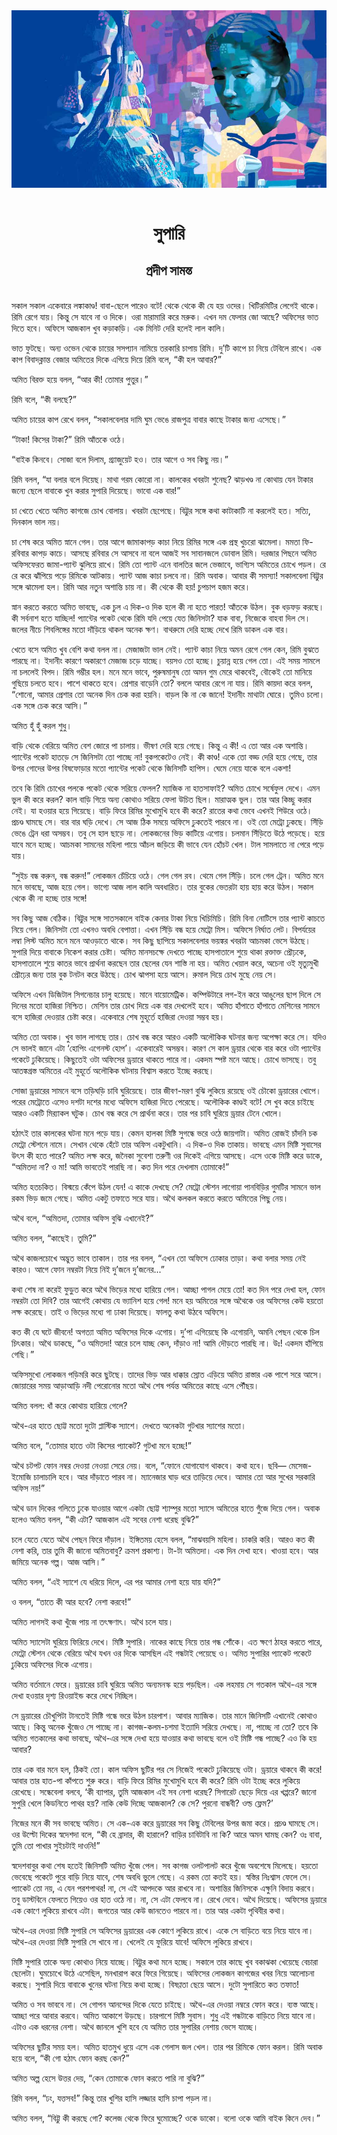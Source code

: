 <div align=center> <img src="../../metadata/images/rabibasariya/সুপারি-প্রদীপ-সামন্ত.jpg" align="center"></div><br><h1 align=center>সুপারি</h1>
<h2 align=center>প্রদীপ সামন্ত</h2><br>সকাল সকাল একেবারে লঙ্কাকাণ্ড! বাবা-ছেলে পারেও বটে! থেকে থেকে কী যে হয় ওদের। খিটিরমিটির লেগেই থাকে। রিমি রেগে যায়। কিন্তু সে যাবে না ও দিকে। ওরা মারামারি করে মরুক। এখন দম ফেলার জো আছে? অফিসের ভাত দিতে হবে। অফিসে আজকাল খুব কড়াকড়ি। এক মিনিট দেরি হলেই লাল কালি।

ভাত ফুটছে। অন্য ওভেন থেকে চায়ের সসপ্যান নামিয়ে তরকারি চাপায় রিমি। দু’টি কাপে চা নিয়ে টেবিলে রাখে। এক কাপ বিবাদক্লান্ত বেজার অমিতের দিকে এগিয়ে দিয়ে রিমি বলে, “কী হল আবার?”

অমিত বিরক্ত হয়ে বলল, “আর কী! তোমার পুত্তুর।”

রিমি বলে, “কী বলছে?”

অমিত চায়ের কাপ রেখে বলল, “সকালবেলার দামি ঘুম ভেঙে রাজপুত্র বাবার কাছে টাকার
জন্য এসেছে।”

“টাকা! কিসের টাকা?” রিমি আঁতকে ওঠে।

“বাইক কিনবে। সোজা বলে দিলাম, গ্র্যাজুয়েট হও। তার আগে ও সব কিছু নয়।”

রিমি বলল, “যা বলার বলে দিয়েছ। মাথা গরম কোরো না। কালকের খবরটা শুনেছ? ঝাড়খণ্ড না কোথায় যেন টাকার জন্যে ছেলে বাবাকে খুন করার সুপারি দিয়েছে। ভাবো এক বার!”

চা খেতে খেতে অমিত কাগজে চোখ বোলায়। খবরটা ছেপেছে। বিট্টুর সঙ্গে কথা কাটাকাটি না করলেই হত। সত্যি, দিনকাল ভাল নয়।

চা শেষ করে অমিত স্নানে গেল। তার আগে জামাকাপড় কাচা নিয়ে রিমির সঙ্গে এক প্রস্থ খুচরো ঝামেলা। মমতা ফি-রবিবার কাপড় কাচে। আসছে রবিবার সে আসবে না বলে আজই সব সাবানজলে ডোবাল রিমি। দরজার পিছনে অমিত অফিসফেরত জামা-প্যান্ট ঝুলিয়ে রাখে। রিমি তো প্যান্ট এনে বালতির জলে ভেজাবে, ভাগ্যিস অমিতের চোখে পড়ল। রে রে করে ঝাঁপিয়ে পড়ে রিমিকে আটকায়। প্যান্ট আজ কাচা চলবে না। রিমি অবাক। আবার কী সমস্যা! সকালবেলা বিট্টুর সঙ্গে ঝামেলা হল। রিমি আর নতুন অশান্তি চায় না। কী থেকে কী হয়! চুপচাপ হজম করে।

স্নান করতে করতে অমিত ভাবছে, এক চুল এ দিক-ও দিক হলে কী না হতে পারত! আঁতকে উঠল। বুক ধড়ফড় করছে। কী সর্বনাশ হতে যাচ্ছিল! প্যান্টের পকেট থেকে রিমি যদি পেয়ে যেত জিনিসটা? যাক বাবা, নিজেকে বাহবা দিল সে। জলের নীচে শিবলিঙ্গের মতো দাঁড়িয়ে থাকল অনেক ক্ষণ। বাথরুমে দেরি হচ্ছে দেখে রিমি ডাকল এক বার।

খেতে বসে অমিত খুব বেশি কথা বলল না। মেজাজটা ভাল নেই। প্যান্ট কাচা নিয়ে অমন রেগে গেল কেন, রিমি বুঝতে পারছে না। ইদানীং কারণে অকারণে মেজাজ চড়ে যাচ্ছে। বয়সও তো হচ্ছে। চুয়ান্ন হয়ে গেল তো। এই সময় সামলে না চললেই বিপদ। রিমি গম্ভীর হল। মনে মনে ভাবে, পুরুষমানুষ তো অমন গুম মেরে থাকবেই, বৌকেই তো মানিয়ে গুছিয়ে চলতে হবে। পাশে থাকতে হবে। প্রেশার বাড়েনি তো? বললে আবার রেগে না যায়। রিমি কায়দা করে বলল, “শোনো, আমার প্রেশার তো অনেক দিন চেক করা হয়নি। বাড়ল কি না কে জানে! ইদানীং মাথাটা ঘোরে। তুমিও চলো। এক সঙ্গে চেক করে আসি।”

অমিত হুঁ হুঁ করল শুধু।

বাড়ি থেকে বেরিয়ে অমিত বেশ জোরে পা চালায়। ভীষণ দেরি হয়ে গেছে। কিন্তু এ কী! এ তো আর এক অশান্তি। প্যান্টের পকেট হাতড়ে সে জিনিসটা তো পাচ্ছে না! বুকপকেটেও নেই। কী কাণ্ড! একে তো বড্ড দেরি হয়ে গেছে, তার উপর গোদের উপর বিষফোড়ার মতো প্যান্টের পকেট থেকে জিনিসটি হাপিস। ঘেমে নেয়ে যাকে বলে একশা!

তবে কি রিমি চোখের পলকে পকেট থেকে সরিয়ে ফেলল? ম্যাজিক না হাতসাফাই? অমিত চোখে সর্ষেফুল দেখে। এমন ভুল কী করে করল? কাল বাড়ি গিয়ে অন্য কোথাও সরিয়ে ফেলা উচিত ছিল। মারাত্মক ভুল। তার আর কিচ্ছু করার নেই। যা হওয়ার হয়ে গিয়েছে। বাড়ি ফিরে রিমির মুখোমুখি হবে কী করে? রাতের কথা ভেবে এখনই শিউরে ওঠে। প্রচণ্ড ঘামছে সে। বার বার ঘড়ি দেখে। সে আজ ঠিক সময়ে অফিসে ঢুকতেই পারবে না। ওই তো মেট্রো ঢুকছে। সিঁড়ি ভেঙে ট্রেন ধরা অসম্ভব। তবু সে হাল ছাড়ে না। লোকজনের ভিড় কাটিয়ে এগোয়। চলমান সিঁড়িতে উঠে পড়েছে। হয়ে যাবে মনে হচ্ছে। আচমকা সামনের মহিলা পায়ে আঁচল জড়িয়ে কী ভাবে যেন হোঁচট খেল। টাল সামলাতে না পেরে পড়ে যায়।

“সুইচ বন্ধ করুন, বন্ধ করুন!” লোকজন চেঁচিয়ে ওঠে। গেল গেল রব। থেমে গেল সিঁড়ি। চলে গেল ট্রেন। অমিত মনে মনে ভাবছে, আজ হয়ে গেল। ভাগ্যে আজ লাল কালি অবধারিত। তার বুকের ভেতরটা হায় হায় করে উঠল। সকাল থেকে কী না হচ্ছে তার সঙ্গে!

 সব কিছু আজ বেঠিক। বিট্টুর সঙ্গে সাতসকালে বাইক কেনার টাকা নিয়ে খিচিমিচি। রিমি বিনা নোটিসে তার প্যান্ট কাচতে নিয়ে গেল। জিনিসটা তো এখনও অবধি বেপাত্তা। এখন সিঁড়ি বন্ধ হয়ে মেট্রো মিস। অফিসে নির্ঘাত লেট। বিপর্যয়ের লম্বা লিস্ট অমিত মনে মনে আওড়াতে থাকে। সব কিছু ছাপিয়ে সকালবেলার ভয়ঙ্কর খবরটা আচমকা ভেসে উঠছে। সুপারি দিয়ে বাবাকে নিকেশ করার চেষ্টা। অমিত মানসচক্ষে দেখতে পাচ্ছে হাসপাতালে শুয়ে থাকা রক্তাক্ত প্রৌঢ়কে, হাসপাতালে শুয়ে কাতর ভাবে প্রার্থনা করছেন তার ছেলের যেন শাস্তি না হয়। অমিত খেয়াল করে, অচেনা ওই মৃত্যুমুখী প্রৌঢ়ের জন্য তার বুক টনটন করে উঠছে। চোখ ঝাপসা হয়ে আসে। রুমাল দিয়ে চোখ মুছে নেয় সে।

অফিসে এখন ডিজিটাল সিগনেচার চালু হয়েছে। মানে বায়োমেট্রিক। কম্পিউটারে লগ-ইন করে আঙুলের ছাপ দিলে সে দিনের মতো হাজিরা নিশ্চিত। মেশিন তার চোখ দিয়ে এক বার দেখলেই হবে। অমিত হাঁপাতে হাঁপাতে মেশিনের সামনে বসে হাজিরা দেওয়ার চেষ্টা করে। একেবারে শেষ মুহূর্তে হাজিরা দেওয়া সম্ভব হয়।

অমিত তো অবাক। খুব ভাল লাগছে তার। চোখ বন্ধ করে আরও একটি অলৌকিক ঘটনার জন্য অপেক্ষা করে সে। যদিও সে ভালই জানে এটা ‘হোপিং এগেনস্ট হোপ’। একেবারেই অসম্ভব। কারণ সে কাল ড্রয়ার থেকে বার করে ওটা প্যান্টের পকেটে ঢুকিয়েছে। কিছুতেই ওটা অফিসের ড্রয়ারে থাকতে পারে না। একদম স্পষ্ট মনে আছে। চোখে ভাসছে। তবু আতঙ্কগ্রস্ত অমিতের এই মুহূর্তে অলৌকিক ঘটনায় বিশ্বাস করতে ইচ্ছে করছে।

সোজা ড্রয়ারের সামনে বসে তড়িঘড়ি চাবি ঘুরিয়েছে। তার জীবণ-মরণ বুঝি লুকিয়ে রয়েছে ওই চৌকো ড্রয়ারের খোপে। পরের মেট্রোতে এসেও দশটা দশের মধ্যে অফিসে হাজিরা দিতে পেরেছে। অলৌকিক কাণ্ডই বটে! সে খুব করে চাইছে আরও একটি মির‌্যাকল ঘটুক। চোখ বন্ধ করে সে প্রার্থনা করে। তার পর চাবি ঘুরিয়ে ড্রয়ার টেনে খোলে।

 

হঠাৎই তার কালকের ঘটনা মনে পড়ে যায়। কেমন হালকা মিষ্টি সুগন্ধে ভরে ওঠে জায়গাটা। অমিত রোজই চাঁদনি চক মেট্রো স্টেশনে নামে। সেখান থেকে হেঁটে তার অফিস একটুখানি। এ দিক-ও দিক তাকায়। ভাবছে এমন মিষ্টি সুবাসের উৎস কী হতে পারে? অমিত লক্ষ করে, জনৈকা সুবেশা তরুণী ওর দিকেই এগিয়ে আসছে। এসে ওকে মিষ্টি করে ডাকে, “অমিতদা না? ও মা! আমি ভাবতেই পারছি না। কত দিন পরে দেখলাম তোমাকে!”

অমিত হতচকিত। বিস্ময়ে কেঁপে উঠল যেন! এ কাকে দেখছে সে? মেট্রো স্টেশন লাগোয়া পানবিড়ির গুমটির সামনে ভাল রকম ভিড় জমে গেছে। অমিত একটু তফাতে সরে যায়। অথৈ কলকল করতে করতে অমিতের পিছু নেয়।

অথৈ বলে, “অমিতদা, তোমার অফিস বুঝি এখানেই?”

অমিত বলল, “কাছেই। তুমি?”

অথৈ কাজলচোখে অদ্ভুত ভাবে তাকাল। তার পর বলল, “এখন তো অফিসে ঢোকার তাড়া। কথা বলার সময় নেই কারও। আগে ফোন নম্বরটা নিয়ে নিই দু’জনে দু’জনের...”

কথা শেষ না করেই ফুড়ুত করে অথৈ ভিড়ের মধ্যে হারিয়ে গেল। আচ্ছা পাগল মেয়ে তো! কত দিন পরে দেখা হল, ফোন নম্বরটা তো দিবি? তার আগেই কোথায় যে ভ্যানিশ হয়ে গেল! মনে হয় অমিতের সঙ্গে অথৈকে ওর অফিসের কেউ হয়তো লক্ষ করেছে। তাই ও ভিড়ের মধ্যে গা ঢাকা দিয়েছে। ফালতু কথা উঠবে অফিসে।

কত কী যে ঘটে জীবনে! অগত্যা অমিত অফিসের দিকে এগোয়। দু’পা এগিয়েছে কি এগোয়নি, অমনি পেছন থেকে চিল চিৎকার। অথৈ ডাকছে, “ও অমিতদা! আরে চলে যাচ্ছ কেন, দাঁড়াও না! আমি দৌড়তে পারছি না। উঃ! একদম হাঁপিয়ে গেছি।”

অফিসমুখো লোকজন পড়িমরি করে ছুটছে। তাদের ভিড় আর ধাক্কার স্রোত এড়িয়ে অমিত রাস্তার এক পাশে সরে আসে। জোয়ারের
সময় আড়াআড়ি নদী পেরোনোর মতো অথৈ শেষ পর্যন্ত অমিতের কাছে এসে পৌঁছয়।

অমিত বলল: ধাঁ করে কোথায় হারিয়ে গেলে?

অথৈ-এর হাতে ছোট্ট মতো দুটো প্লাস্টিক স্যাশে। দেখতে অনেকটা গুটখার স্যাশের মতো।

অমিত বলে, “তোমার হাতে ওটা কিসের প্যাকেট? গুটখা মনে হচ্ছে!”

অথৈ চটপট ফোন নম্বর দেওয়া নেওয়া সেরে নেয়। বলে, “ফোনে যোগাযোগ থাকবে। কথা হবে। ছবি— মেসেজ-ইমোজি চালাচালি হবে। আর দাঁড়াতে পারব না। ম্যানেজার ঘাড় ধরে তাড়িয়ে দেবে। আমার তো আর সুখের সরকারি অফিস নয়!”

অথৈ ডান দিকের গলিতে ঢুকে যাওয়ার আগে একটা ছোট্ট শ্যাম্পুর মতো স্যাসে অমিতের হাতে গুঁজে দিয়ে গেল। অবাক হলেও অমিত বলল, “কী এটা? আজকাল এই সবের নেশা ধরেছ বুঝি?”

চলে যেতে যেতে অথৈ পেছন ফিরে দাঁড়াল। ইঙ্গিতময় হেসে বলল, “মাঝবয়সি মহিলা। চাকরি করি। আরও কত কী নেশা করি, তার তুমি কী জানো অমিতবাবু? ক্রমশ প্রকাশ্য। টা-টা অমিতদা। এক দিন দেখা হবে। খাওয়া হবে। আর জমিয়ে অনেক গল্প। আজ আসি।”

অমিত বলল, “এই স্যাশে যে ধরিয়ে দিলে, এর পর আমার নেশা হয়ে যায় যদি?”

ও বলল, “তাতে কী আর হবে? নেশা করবে!”

অমিত লাগসই কথা খুঁজে পায় না তৎক্ষণাৎ। অথৈ চলে যায়।

অমিত স্যাসেটা ঘুরিয়ে ফিরিয়ে দেখে। মিষ্টি সুপারি। নাকের কাছে নিয়ে তার গন্ধ শোঁকে। এত ক্ষণে ঠাহর করতে পারে, মেট্রো স্টেশন থেকে বেরিয়ে অথৈ যখন ওর দিকে আসছিল এই গন্ধটাই পেয়েছে ও। অমিত সুপারির প্যাকেট পকেটে ঢুকিয়ে অফিসের দিকে এগোয়।

 

অমিত বর্তমানে ফেরে। ড্রয়ারের চাবি ঘুরিয়ে অমিত অন্যমনস্ক হয়ে পড়ছিল। এক লহমায় সে গতকাল অথৈ-এর সঙ্গে দেখা হওয়ার দৃশ্য রিওয়াইন্ড করে দেখে নিচ্ছিল।

সে ড্রয়ারের চৌখুপিটা টানতেই মিষ্টি গন্ধে ভরে উঠল চারপাশ। আবার ম্যাজিক। তার মানে জিনিসটি এখানেই কোথাও আছে। কিন্তু অনেক খুঁজেও সে পাচ্ছে না। কাগজ-কলম-চশমা ইত্যাদি সরিয়ে দেখছে। না, পাচ্ছে না তো? তবে কি অমিত গতকালের কথা ভাবছে, অথৈ-এর সঙ্গে দেখা হয়ে যাওয়ার কথা ভাবছে বলে ওই মিষ্টি গন্ধ পাচ্ছে? এও কি
হয় আবার?

তার এক বার মনে হল, ঠিকই তো। কাল অফিস ছুটির পর সে নিজেই পকেটে ঢুকিয়েছে ওটা। ড্রয়ারে থাকবে কী করে! আবার তার হাত-পা কাঁপতে শুরু করে। বাড়ি ফিরে রিমির মুখোমুখি হবে কী করে? রিমি ওটা ইচ্ছে করে লুকিয়ে রেখেছে। সন্ধেবেলা বলবে, ‘কী ব্যাপার, তুমি আজকাল এই সব নেশা ধরেছ? সিগারেট ছেড়ে দিয়ে এর খপ্পরে? জানো সুপুরি খেলে কিডনিতে পাথর হয়? নাকি কেউ দিচ্ছে আজকাল? কে সে? পুরনো বান্ধবী? ওল্ড ফ্লেম?’

নিজের মনে কী সব ভাবছে অমিত। সে এক-এক করে ড্রয়ারের সব কিছু টেবিলের উপর জমা করে। প্রচণ্ড ঘামছে সে। ওর উল্টো দিকের স্বদেশদা বলে, “কী হে ব্রাদার, কী হারালে? বাড়ির চাবিটাবি না কি? আরে অমন ঘামছ কেন? ওঃ বাবা, তুমি তো পাখার সুইচটাই দাওনি!”

স্বদেশবাবুর কথা শেষ হতেই জিনিসটি অমিত খুঁজে পেল। সব কাগজ ওলটপালট করে খুঁজে অবশেষে মিলেছে। হয়তো ভেবেছে পকেটে পুরে বাড়ি নিয়ে যাবে, শেষ অবধি ভুলে গেছে। এ রকম তো কতই হয়। স্বস্তির নিঃশ্বাস ফেলে সে। প্যাকেট তো নয়, এ যেন পরশপাথর! না, সে এই আপদকে আর রাখবে না। অশান্তির জিনিসকে এক্ষুনি বিদায় করবে। তবু ডাস্টবিনে ফেলতে গিয়েও ওর হাত ওঠে না। না, সে এটা ফেলবে না। রেখে দেবে। অথৈ দিয়েছে। অফিসের ড্রয়ারে এক কোণে লুকিয়ে রাখবে এটা। জগতের আর কেউ জানতেও পারবে না। তার আর একটা পৃথিবীর কথা।

অথৈ-এর দেওয়া মিষ্টি সুপারি সে অফিসের ড্রয়ারের এক কোণে লুকিয়ে রাখে। একে সে বাড়িতে বয়ে নিয়ে যাবে না। অথৈ-এর দেওয়া মিষ্টি সুপারি সে খাবে না।
খেলেই যে ফুরিয়ে যাবে! অফিসে লুকিয়ে রাখবে।

মিষ্টি সুপারি তাকে অন্য কোথাও নিয়ে যাচ্ছে। বিট্টুর কথা মনে হচ্ছে। সকালে তার কাছে খুব বকাঝকা খেয়েছে বেচারা ছেলেটা। ঘুমচোখে উঠে এসেছিল, মনখারাপ করে ফিরে গিয়েছে। অফিসের লোকজন কাগজের খবর নিয়ে আলোচনা করছে। সুপারি দিয়ে বাবাকে খুনের ঘটনা নিয়ে কথা হচ্ছে। বিষণ্ণতা ছেয়ে আসে। দুটো সুপারিতে কত তফাত!

অমিত ও সব ভাববে না। সে গোপন আনন্দের দিকে যেতে চাইছে। অথৈ-এর দেওয়া নম্বরে ফোন করে। ব্যস্ত আছে। আচ্ছা পরে আবার করবে। অমিত আকাশে উড়ছে। চারপাশে মিষ্টি সুবাস। শুধু এই গন্ধটাকে বাড়িতে নিয়ে যাবে না। এটাও এক ধরনের নেশা। অথৈ জানলে খুশি হবে যে অমিত তার সুপারির নেশায় ভেসে যাচ্ছে।

অফিসের ছুটির সময় হল। অমিত হাতমুখ ধুয়ে এসে এক গেলাস জল খেল। তার পর রিমিকে ফোন করল। রিমি অবাক হয়ে বলে, “কী গো হঠাৎ ফোন করছ কেন?”

অমিত অল্প হেসে উত্তর দেয়, “কেন তোমাকে ফোন করতে পারি না বুঝি?”

রিমি বলল, “ঢং, যত্তসব!” কিন্তু তার খুশির হাসি লজ্জার হাসি চাপা পড়ল না।

অমিত বলল, “বিট্টু কী করছে গো? কলেজ থেকে ফিরে ঘুমোচ্ছে? ওকে ডাকো। বলো ওকে আমি বাইক কিনে দেব।”